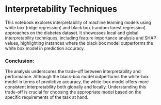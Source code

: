 # Interpretability Techniques

This notebook explores interpretability of machine learning models using white box (ridge regression) and black box (random forest regression) approaches on the diabetes dataset. It showcases local and global interpretability techniques, including feature importance analysis and SHAP values, highlighting instances where the black box model outperforms the white box model in prediction accuracy.

### Conclusion: 

The analysis underscores the trade-off between interpretability and performance. Although the black-box model outperforms the white-box model in terms of predictive accuracy, the white-box model offers more consistent interpretability both globally and locally. Understanding this trade-off is crucial for choosing the appropriate model based on the specific requirements of the task at hand.
